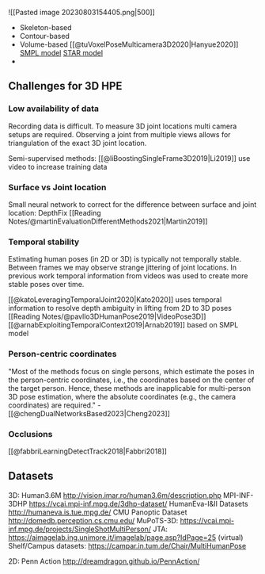 ![[Pasted image 20230803154405.png|500]]
- Skeleton-based
- Contour-based
- Volume-based [[@tuVoxelPoseMulticamera3D2020|Hanyue2020]] [SMPL model](https://smpl.is.tue.mpg.de/) [STAR model](https://star.is.tue.mpg.de/)
- 


## Challenges for 3D HPE

### Low availability of data
Recording data is difficult. To measure 3D joint locations multi camera setups are required. Observing a joint from multiple views allows for triangulation of the exact 3D joint location. 

Semi-supervised methods: [[@liBoostingSingleFrame3D2019|Li2019]] use video to increase training data


### Surface vs Joint location

Small neural network to correct for the difference between surface and joint location: DepthFix [[Reading Notes/@martinEvaluationDifferentMethods2021|Martin2019]]


### Temporal stability 
Estimating human poses (in 2D or 3D) is typically not temporally stable. Between frames we may observe strange jittering of joint locations. In previous work temporal information from videos was used to create more stable poses over time. 

[[@katoLeveragingTemporalJoint2020|Kato2020]] uses temporal information to resolve depth ambiguity in lifting from 2D to 3D poses
[[Reading Notes/@pavllo3DHumanPose2019|VideoPose3D]] 
[[@arnabExploitingTemporalContext2019|Arnab2019]] based on SMPL model



### Person-centric coordinates
"Most of the methods focus on single persons,  which estimate the poses in the person-centric coordinates, i.e., the coordinates based on the center of the target person. Hence,  these methods are inapplicable for multi-person 3D pose estimation, where the absolute coordinates (e.g., the camera coordinates) are  required." -  [[@chengDualNetworksBased2023|Cheng2023]]

### Occlusions
[[@fabbriLearningDetectTrack2018|Fabbri2018]]



## Datasets

3D: 
Human3.6M http://vision.imar.ro/human3.6m/description.php
MPI-INF-3DHP https://vcai.mpi-inf.mpg.de/3dhp-dataset/
HumanEva-I&II Datasets http://humaneva.is.tue.mpg.de/
CMU Panoptic Dataset http://domedb.perception.cs.cmu.edu/ 
MuPoTS-3D: https://vcai.mpi-inf.mpg.de/projects/SingleShotMultiPerson/
JTA: https://aimagelab.ing.unimore.it/imagelab/page.asp?IdPage=25 (virtual)
Shelf/Campus datasets: https://campar.in.tum.de/Chair/MultiHumanPose

2D: 
Penn Action http://dreamdragon.github.io/PennAction/











